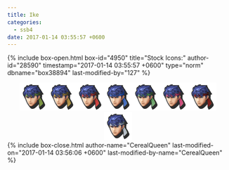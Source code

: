 ```yaml
---
title: Ike
categories:
  - ssb4
date: 2017-01-14 03:55:57 +0600
---
```

{% include box-open.html box-id="4950" title="Stock Icons:" author-id="28590" timestamp="2017-01-14 03:55:57 +0600" type="norm" dbname="box38894" last-modified-by="127" %}
<center><img src="Stock_1.png" /><img src="Stock_2.png" /><img src="Stock_3.png" /><img src="Stock_4.png" /><img src="Stock_5.png" /><img src="Stock_6.png" /><img src="Stock_7.png" /><img src="Stock_8.png" /></center>
{% include box-close.html author-name="CerealQueen" last-modified-on="2017-01-14 03:56:06 +0600" last-modified-by-name="CerealQueen" %}
